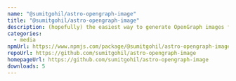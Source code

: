 ```yaml
---
name: "@sumitgohil/astro-opengraph-image"
title: "@sumitgohil/astro-opengraph-image"
description: (hopefully) the easiest way to generate OpenGraph images from your astro site
categories:
  - media
npmUrl: https://www.npmjs.com/package/@sumitgohil/astro-opengraph-image
repoUrl: https://github.com/sumitgohil/astro-opengraph-image
homepageUrl: https://github.com/sumitgohil/astro-opengraph-image
downloads: 5
---
```

